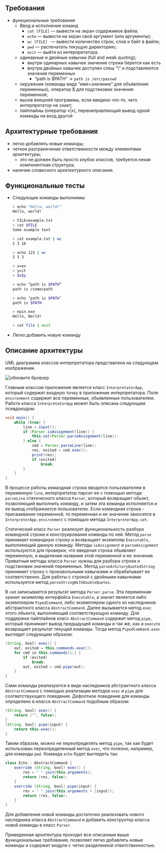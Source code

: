 ## Требования
- функциональные требования
    - Ввод и исполнение команд
        - `cat [FILE]` — вывести на экран содержимое файла;
        - `echo` — вывести на экран свой аргумент (или аргументы);
        - `wc [FILE] ` — вывести количество строк, слов и байт в файле;
        - `pwd` — распечатать текущую директорию;
        - `exit` — выйти из интерпретатора.
    - одинарные и двойные кавычки (full and weak quoting);
        - внутри одинарных кавычек значение строки берется как есть
        - внутри двойных кавычек доступен  слеш “\” и подставляются значения переменных
            - “path is $PATH” -> `path is /etc/passwd`
    - окружение (команды вида “имя=значение” для объявления переменных), оператор $ для подстановки значения переменной;
    - вызов внешней программы, если введено что-то, чего интерпретатор не знает;
    - пайплайны (оператор «|»), перенаправляющий вывод одной команды на вход другой
## Архитектурные требования
- легко добавлять новые команды;
- четкое разграничение ответственности между элементами архитектуры;
    - это не должен быть просто клубок классов, требуется некая компонентная структура;
- наличие словесного архитектурного описания.
## Функциональные тесты
- Следующие команды выполнимы
    ```bash
    > echo "Hello, world!"
    Hello, world!
    ```
    ```bash
    > FILE=example.txt
    > cat $FILE
    Some example text
    ```
    ```bash
    > cat example.txt | wc
    1 3 18
    ```
    ```bash
    > echo 123 | wc
    1 1 3
    ```
    ```bash
    > x=ex
    > y=it
    > $x$y
    ```
    ```bash
    > echo “path is $PATH”
    path is /some/path
    ```
    ```bash
    > echo ‘path is $PATH’
    path is $PATH
    ```
    ```bash
    > main.exe
    Hello, World!
    ```
    
    ```bash
    > cat file | exit
    ```
- Легко добавить новую команду

## Описание архитектуры
UML диаграмма классов интерпретатора представлена на следующем изображении.

![обновите бровзер](https://raw.githubusercontent.com/rprtr258/program-architecture-homework/master/img/hw1.png "Диаграмма классов")

Главным классом приложения является класс `InterpretatorApp`, который содержит входную точку в приложение интерпретатора. Поле `environment` содержит все переменные, обьявленные пользователем. Работа класса `InterpretatorApp` может быть описана следующим псевдокодом:
```java
void main() {
    while (true) {
        line = input();
        if (Parser.isAssignment(line)) {
            this.set(Parser.parseAssignment(line));
        } else {
            cmd = Parser.parseLine(line);
            res, exited = cmd.exec();
            print(res);
            if (exited)
                break;
        }
    }
}
```
В процессе работы командная строка вводится пользователем в переменную `line`, интерпретатор парсит ее с помощью метода `parseLine` статического класса `Parser`, который возвращает обьект, позволяющий выполнить команду, и затем эта команда исполняется и ее вывод отображается пользователю. Если командная строка - присваивание переменной, то переменная и ее значение заносятся в `InterpreterApp.environment` с помощью метода `InterpreterApp.set`.

Статический класс `Parser` реализует функциональность разбора командной строки и конструирования команды по ней. Метод `parse` принимает командную строку и возвращает экземпляр `Executable`, выполняющий данную команду. Методы `isAssignment` и `parseAssignment` используются для проверки, что введеная строка обьявляет переменную, и выделения названия этой переменной и ее значения. Приватные методы класса `Parser` нужны для разбора строки и подстановки значений переменных. Метод `parseArbitaryQuotedString` принимает строку с произвольными кавычками и обрабатывает ее соответственно. Для работы с строкой с двойными кавычками используется метод `parseStringWithDoubleQuotes`.

В `cmd` записывается результат метода `Parser.parse`. Эта переменная хранит экземпляр интерфейса `Executable`, а значит является либо экземпляром `PipedCommand`, либо экземпляром одного из наследников абстрактного класса `AbstractCommand`. Далее вызывается метод `exec` этого обьекта, выполняющий соответствующую команду. Для поддержки пайплайнов класс `AbstractCommand` содержит метод `pipe`, который принимает вывод предыдущей команды и так же, как и `execute` возвращает результат текущей команды. Тогда метод `PipedCommand.exec` выглядит следующим образом:
```java
(String, bool) exec() {
    out, exited = this.commands.exec();
    for cmd in this.commands[1:] {
        if (exited)
            break;
        out, exited = cmd.pipe(out);
    }
}
```
Сами команды реализуются в виде наследников абстрактного класса `AbstractCommand` с помощью реализации методов `exec` и `pipe` для соответствующего поведения. Дефолтное поведение для команды определено в классе `AbstractCommand` подобным образом:
```java
(String, bool) exec() {
    return ("", false);
}
(String, bool) pipe(input) {
    return this.exec();
}
```
Таким образом, можно не переопределять метод `pipe`, так как будет использован переопределенный метод `exec`, что полезно, например, для команды `pwd`.
Команда `echo` будет выглядеть так:
```java
class Echo : AbstractCommand {
    override (String, bool) exec() {
        res = " ".join(this.arguments);
        return (res, false);
    }
    override (String, bool) pipe(input) {
        res = " ".join(this.arguments + [input]);
        return (res, false);
    }
}
```
Для добавления новой команды достаточно реализовать нового наследника класса `AbstractCommand` и добавить конструктор класса новой команды в класс `Parser`.

Приведенная архитектура проходит все описанные выше функциональные требования, позволяет легко добавлять новые команды и содержит модули с четко разделенной ответственностью.
